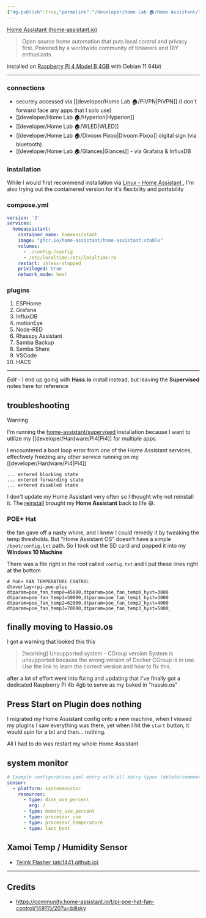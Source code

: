 ```yaml
---
{"dg-publish":true,"permalink":"/developer/Home Lab 🏠/Home Assistant/"}
---
```


[Home Assistant (home-assistant.io)](https://www.home-assistant.io/)

> Open source home automation that puts local control and privacy first. Powered by a worldwide community of tinkerers and DIY enthusiasts.

installed on [Raspberry Pi 4 Model B  4GB](https://www.raspberrypi.com/products/raspberry-pi-4-model-b/) with Debian 11 64bit

---

### connections
- securely accessed via [[developer/Home Lab 🏠/PiVPN\|PiVPN]] (I don't forward face any apps that I solo use)
- [[developer/Home Lab 🏠/Hyperion\|Hyperion]]
- [[developer/Home Lab 🏠/WLED\|WLED]]
- [[developer/Home Lab 🏠/Divoom Pixoo\|Divoom Pixoo]] digital sign (via bluetooth)
- [[developer/Home Lab 🏠/Glances\|Glances]] - via Grafana & InfluxDB

### installation 

While I would first recommend installation via [ Linux - Home Assistant ](https://www.home-assistant.io/installation/linux#install-home-assistant-supervised), I'm also trying out the containered version for it's flexibility and portability
### compose.yml
```yml
version: '3'
services:
  homeassistant:
    container_name: homeassistant
    image: "ghcr.io/home-assistant/home-assistant:stable"
    volumes:
      - ./config:/config
      - /etc/localtime:/etc/localtime:ro
    restart: unless-stopped
    privileged: true
    network_mode: host

```


### plugins
1. ESPHome
2. Grafana
3. InfluxDB
4. motionEye
5. Node-RED
6. Rhasspy Assistant
7. Samba Backup
8. Samba Share
9. VSCode
10. HACS

---

*Edit* - I end up going with **Hass.io** install instead, but leaving the **Supervised** notes here for reference
## troubleshooting 
> [!warning]
> I'm running the [home-assistant/supervised](https://github.com/home-assistant/supervised-installer) installation because I want to utilize my [[developer/Hardware/Pi4\|Pi4]] for multiple apps.
> 
> I encountered a boot loop error from one of the Home Assistant services, effectively freezing any other service running on my [[developer/Hardware/Pi4\|Pi4]]
> 

```shell
... entered blocking state
... entered forwarding state
... entered disabled state
```

I don't update my Home Assistant very often so I thought why not reinstall it. The [reinstall](https://github.com/home-assistant/supervised-installer)  brought my **Home Assistant** back to life 😅. 

### POE+ Hat
the fan gave off a nasty whine, and I knew I could remedy it by tweaking the temp thresholds. But "Home Assistant OS" doesn't have a simple `/boot/config.txt` path. So I took out the SD card and popped it into my **Windows 10 Machine**

There was a file right in the root called `config.txt` and I put these lines right at the bottom

```
# PoE+ FAN TEMPERATURE CONTROL  
dtoverlay=rpi-poe-plus  
dtparam=poe_fan_temp0=45000,dtparam=poe_fan_temp0_hyst=3000  
dtparam=poe_fan_temp1=50000,dtparam=poe_fan_temp1_hyst=3000  
dtparam=poe_fan_temp2=62000,dtparam=poe_fan_temp2_hyst=4000  
dtparam=poe_fan_temp3=70000,dtparam=poe_fan_temp3_hyst=5000_
```

## finally moving to Hassio.os
I got a warning that looked this this 

>[!warning] Unsupported system - CGroup version
>System is unsupported because the wrong version of Docker CGroup is in use. Use the link to learn the correct version and how to fix this.

after a lot of effort went into fixing and updating that I've finally got a dedicated Raspberry Pi 4b 4gb to serve as my baked in "hassio.os" 

## Press Start on Plugin does nothing
I migrated my Home Assistant config onto a new machine, when I viewed my plugins I saw everything was there, yet when I hit the `start` button, it would spin for a bit and then... nothing.

All I had to do was restart my whole Home Assistant 

## system monitor
```yml
# Example configuration.yaml entry with all entry types (delete/comment out as necessary)
sensor:
  - platform: systemmonitor
    resources:
      - type: disk_use_percent
        arg: /
      - type: memory_use_percent
      - type: processor_use
      - type: processor_temperature
      - type: last_boot
```

## Xamoi Temp / Humidity Sensor
- [Telink Flasher (atc1441.github.io) ](https://atc1441.github.io/TelinkFlasher.html)


---
## Credits
- https://community.home-assistant.io/t/pi-poe-hat-fan-control/149115/20?u=billsky